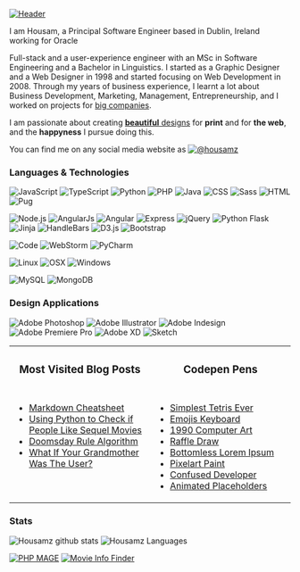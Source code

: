 [![Header](https://raw.githubusercontent.com/housamz/housamz/master/header.png "Header")](https://hmz.ie/)

I am Housam, a Principal Software Engineer based in Dublin, Ireland working for Oracle

Full-stack and a user-experience engineer with an MSc in Software Engineering and a Bachelor in Linguistics. I started as a Graphic Designer and a Web Designer in 1998 and started focusing on Web Development in 2008\. Through my years of business experience, I learnt a lot about Business Development, Marketing, Management, Entrepreneurship, and I worked on projects for [big companies](https://www.hmz.ie/whoami/#education).  

I am passionate about creating [**beautiful** designs](https://www.hmz.ie/portfolio) for **print** and for **the web**, and the **happyness** I pursue doing this.  

You can find me on any social media website as [![@housamz](https://img.shields.io/badge/%40-housamz-informational?style=flat&labelColor=d63e75&logoColor=white&color=134584)](https://twitter.com/housamz)

### Languages &amp; Technologies
![JavaScript](https://img.shields.io/badge/-JavaScript-informational?logo=javascript&style=flat&labelColor=d63e75&logoColor=white&color=134584)
![TypeScript](https://img.shields.io/badge/-TypeScript-informational?logo=TypeScript&style=flat&labelColor=d63e75&logoColor=white&color=134584)
![Python](https://img.shields.io/badge/-Python-informational?logo=python&style=flat&labelColor=d63e75&logoColor=white&color=134584)
![PHP](https://img.shields.io/badge/-PHP-informational?logo=PHP&style=flat&labelColor=d63e75&logoColor=white&color=134584)
![Java](https://img.shields.io/badge/-Java-informational?logo=java&style=flat&labelColor=d63e75&logoColor=white&color=134584)
![CSS](https://img.shields.io/badge/-CSS-informational?logo=css3&style=flat&labelColor=d63e75&logoColor=white&color=134584)
![Sass](https://img.shields.io/badge/-Sass-informational?logo=Sass&style=flat&labelColor=d63e75&logoColor=white&color=134584)
![HTML](https://img.shields.io/badge/-HTML-informational?logo=html5&style=flat&labelColor=d63e75&logoColor=white&color=134584)
![Pug](https://img.shields.io/badge/Code-Pug-informational?logo=Pug&style=flat&labelColor=d63e75&logoColor=white&color=134584)

![Node.js](https://img.shields.io/badge/-Node.js-informational?logo=node.js&style=flat&labelColor=d63e75&logoColor=white&color=134584)
![AngularJs](https://img.shields.io/badge/-AngularJs-informational?logo=angularjs&style=flat&labelColor=d63e75&logoColor=white&color=134584)
![Angular](https://img.shields.io/badge/-Angular-informational?logo=angular&style=flat&labelColor=d63e75&logoColor=white&color=134584)
![Express](https://img.shields.io/badge/E-Express-informational?logo=Express&style=flat&labelColor=d63e75&logoColor=white&color=134584)
![jQuery](https://img.shields.io/badge/-jQuery-informational?logo=jQuery&style=flat&labelColor=d63e75&logoColor=white&color=134584)
![Python Flask](https://img.shields.io/badge/-Flask-informational?logo=Flask&style=flat&labelColor=d63e75&logoColor=white&color=134584)
![Jinja](https://img.shields.io/badge/-Jinja-informational?logo=Jinja&style=flat&labelColor=d63e75&logoColor=white&color=134584)
![HandleBars](https://img.shields.io/badge/HB-HandleBars-informational?logo=HandleBars&style=flat&labelColor=d63e75&logoColor=white&color=134584)
![D3.js](https://img.shields.io/badge/-D3.js-informational?logo=D3.js&style=flat&labelColor=d63e75&logoColor=white&color=134584)
![Bootstrap](https://img.shields.io/badge/-Bootstrap-informational?logo=Bootstrap&style=flat&labelColor=d63e75&logoColor=white&color=134584)

![Code](https://img.shields.io/badge/-Visual_Studio_Code-informational?logo=visual-studio-code&style=flat&labelColor=d63e75&logoColor=white&color=134584)
![WebStorm](https://img.shields.io/badge/-WebStorm-informational?logo=WebStorm&style=flat&labelColor=d63e75&logoColor=white&color=134584)
![PyCharm](https://img.shields.io/badge/-PyCharm-informational?logo=PyCharm&style=flat&labelColor=d63e75&logoColor=white&color=134584)

![Linux](https://img.shields.io/badge/-Linux-informational?logo=linux&style=flat&labelColor=d63e75&logoColor=white&color=134584)
![OSX](https://img.shields.io/badge/-Mac-informational?logo=apple&style=flat&labelColor=d63e75&logoColor=white&color=134584)
![Windows](https://img.shields.io/badge/-Windows-informational?logo=windows&style=flat&labelColor=d63e75&logoColor=white&color=134584)

![MySQL](https://img.shields.io/badge/-MySQL-informational?logo=MySQL&style=flat&labelColor=d63e75&logoColor=white&color=134584)
![MongoDB](https://img.shields.io/badge/-MongoDB-informational?logo=MongoDB&style=flat&labelColor=d63e75&logoColor=white&color=134584)

### Design Applications
![Adobe Photoshop](https://img.shields.io/badge/-Adobe_Photoshop-informational?logo=Adobe-Photoshop&style=flat&labelColor=d63e75&logoColor=white&color=134584)
![Adobe Illustrator](https://img.shields.io/badge/-Adobe_Illustrator-informational?logo=Adobe-Illustrator&style=flat&labelColor=d63e75&logoColor=white&color=134584)
![Adobe Indesign](https://img.shields.io/badge/-Adobe_Indesign-informational?logo=Adobe-Indesign&style=flat&labelColor=d63e75&logoColor=white&color=134584)
![Adobe Premiere Pro](https://img.shields.io/badge/-Adobe_Premiere_Pro-informational?logo=Adobe-Premiere-Pro&style=flat&labelColor=d63e75&logoColor=white&color=134584)
![Adobe XD](https://img.shields.io/badge/-Adobe_XD-informational?logo=Adobe-XD&style=flat&labelColor=d63e75&logoColor=white&color=134584)
![Sketch](https://img.shields.io/badge/-Sketch-informational?logo=Sketch&style=flat&labelColor=d63e75&logoColor=white&color=134584)

<table>
  <tr>
    <th width="500">
      <h3>Most Visited Blog Posts</h3>
    </th>
    <th width="500">
      <h3>Codepen Pens</h3>
    </th>
  </tr>
  <tr>
    <td></td>
    <td></td>
  </tr>
  <tr>
    <td style="vertical-align: top;">
      <ul>
        <li>
          <a href="https://www.hmz.ie/markdown-cheatsheet/">Markdown Cheatsheet</a>
        </li>
        <li>
          <a href="https://www.hmz.ie/sequel-movies/">Using Python to Check if People Like Sequel Movies</a>
        </li>
        <li>
          <a href="https://www.hmz.ie/doomsday-rule-algorithm/">Doomsday Rule Algorithm</a>
        </li>
        <li>
          <a href="https://www.hmz.ie/what-if-your-grandmother-was-the-user/">What If Your Grandmother Was The User?</a>
        </li>
      </ul>
    </td>
    <td style="vertical-align: top;">
      <ul>
        <li>
          <a href="https://codepen.io/housamz/pen/WNQWMzE">Simplest Tetris Ever</a>
        </li>
        <li>
          <a href="https://codepen.io/housamz/pen/abZZxxO">Emojis Keyboard</a>
        </li>
        <li>
          <a href="https://codepen.io/housamz/pen/OJNRLGO">1990 Computer Art</a>
        </li>
        <li>
          <a href="https://codepen.io/housamz/pen/WNvWxNG">Raffle Draw</a>
        </li>
        <li>
          <a href="https://codepen.io/housamz/pen/yLepxZB">Bottomless Lorem Ipsum</a>
        </li>
        <li>
          <a href="https://codepen.io/housamz/pen/NWNRPrP">Pixelart Paint</a>
        </li>
        <li>
          <a href="https://codepen.io/housamz/pen/XqJZrj">Confused Developer</a>
        </li>
        <li>
          <a href="https://codepen.io/housamz/pen/drrbyj">Animated Placeholders</a>
        </li>
      </ul>
    </td>
  </tr>
</table>





### Stats
![Housamz github stats](https://github-readme-stats.vercel.app/api?username=housamz&line_height=40&hide=prs,contribs&show_icons=true&theme=default&title_color=ffffff&text_color=ffffff&icon_color=d63e75&bg_color=134584)
![Housamz Languages](https://github-readme-stats.vercel.app/api/top-langs/?username=Housamz&hide=css,html&title_color=ffffff&text_color=ffffff&icon_color=d63e75&bg_color=134584)

[![PHP MAGE](https://github-readme-stats.vercel.app/api/pin/?username=housamz&repo=php-mysql-admin-panel-generator&title_color=ffffff&text_color=ffffff&icon_color=d63e75&bg_color=134584)](https://github.com/housamz/php-mysql-admin-panel-generator)
[![Movie Info Finder](https://github-readme-stats.vercel.app/api/pin/?username=housamz&repo=movie-info-finder&title_color=ffffff&text_color=ffffff&icon_color=d63e75&bg_color=134584)](https://github.com/housamz/movie-info-finder)

<!-- Resources
  Icons: https://simpleicons.org/
  GitHub Stats: https://github.com/anuraghazra/github-readme-stats
  Emojis: https://emojipedia.org/emoji/
  HTML Emojis: https://www.fileformat.info/index.htm
  Shields: https://shields.io/
  Awesome GitHub Profile README: https://github.com/abhisheknaiidu/awesome-github-profile-readme

**housamz/housamz** is a ✨ _special_ ✨ repository because its `README.md` (this file) appears on your GitHub profile.

Here are some ideas to get you started:

- 🔭 I’m currently working on ...
- 🌱 I’m currently learning ...
- 👯 I’m looking to collaborate on ...
- 🤔 I’m looking for help with ...
- 💬 Ask me about ...
- 📫 How to reach me: ...
- 😄 Pronouns: ...
- ⚡ Fun fact: ...
-->
